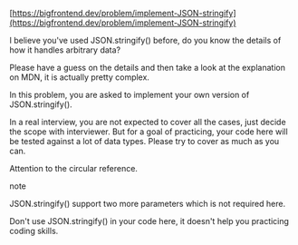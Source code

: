 [https://bigfrontend.dev/problem/implement-JSON-stringify](https://bigfrontend.dev/problem/implement-JSON-stringify)

I believe you've used JSON.stringify() before, do you know the details of how it handles arbitrary data?

Please have a guess on the details and then take a look at the explanation on MDN, it is actually pretty complex.

In this problem, you are asked to implement your own version of JSON.stringify().

In a real interview, you are not expected to cover all the cases, just decide the scope with interviewer. But for a goal of practicing, your code here will be tested against a lot of data types. Please try to cover as much as you can.

Attention to the circular reference.

note

JSON.stringify() support two more parameters which is not required here.

Don't use JSON.stringify() in your code here, it doesn't help you practicing coding skills.
